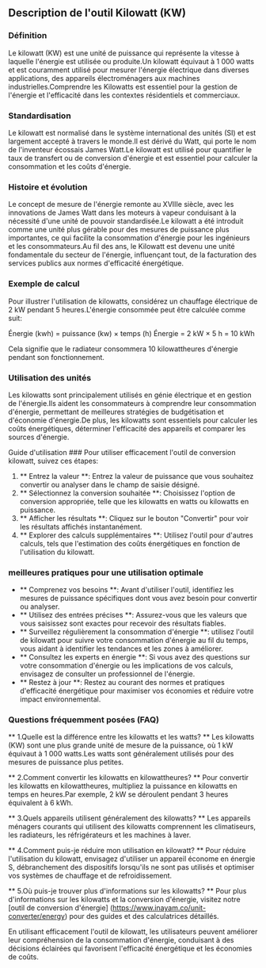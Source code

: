 ## Description de l'outil Kilowatt (KW)

### Définition
Le kilowatt (KW) est une unité de puissance qui représente la vitesse à laquelle l'énergie est utilisée ou produite.Un kilowatt équivaut à 1 000 watts et est couramment utilisé pour mesurer l'énergie électrique dans diverses applications, des appareils électroménagers aux machines industrielles.Comprendre les Kilowatts est essentiel pour la gestion de l'énergie et l'efficacité dans les contextes résidentiels et commerciaux.

### Standardisation
Le kilowatt est normalisé dans le système international des unités (SI) et est largement accepté à travers le monde.Il est dérivé du Watt, qui porte le nom de l'inventeur écossais James Watt.Le kilowatt est utilisé pour quantifier le taux de transfert ou de conversion d'énergie et est essentiel pour calculer la consommation et les coûts d'énergie.

### Histoire et évolution
Le concept de mesure de l'énergie remonte au XVIIIe siècle, avec les innovations de James Watt dans les moteurs à vapeur conduisant à la nécessité d'une unité de pouvoir standardisée.Le kilowatt a été introduit comme une unité plus gérable pour des mesures de puissance plus importantes, ce qui facilite la consommation d'énergie pour les ingénieurs et les consommateurs.Au fil des ans, le Kilowatt est devenu une unité fondamentale du secteur de l'énergie, influençant tout, de la facturation des services publics aux normes d'efficacité énergétique.

### Exemple de calcul
Pour illustrer l'utilisation de kilowatts, considérez un chauffage électrique de 2 kW pendant 5 heures.L'énergie consommée peut être calculée comme suit:

Énergie (kwh) = puissance (kw) × temps (h)
Énergie = 2 kW × 5 h = 10 kWh

Cela signifie que le radiateur consommera 10 kilowattheures d'énergie pendant son fonctionnement.

### Utilisation des unités
Les kilowatts sont principalement utilisés en génie électrique et en gestion de l'énergie.Ils aident les consommateurs à comprendre leur consommation d'énergie, permettant de meilleures stratégies de budgétisation et d'économie d'énergie.De plus, les kilowatts sont essentiels pour calculer les coûts énergétiques, déterminer l'efficacité des appareils et comparer les sources d'énergie.

Guide d'utilisation ###
Pour utiliser efficacement l'outil de conversion kilowatt, suivez ces étapes:
1. ** Entrez la valeur **: Entrez la valeur de puissance que vous souhaitez convertir ou analyser dans le champ de saisie désigné.
2. ** Sélectionnez la conversion souhaitée **: Choisissez l'option de conversion appropriée, telle que les kilowatts en watts ou kilowatts en puissance.
3. ** Afficher les résultats **: Cliquez sur le bouton "Convertir" pour voir les résultats affichés instantanément.
4. ** Explorer des calculs supplémentaires **: Utilisez l'outil pour d'autres calculs, tels que l'estimation des coûts énergétiques en fonction de l'utilisation du kilowatt.

### meilleures pratiques pour une utilisation optimale
- ** Comprenez vos besoins **: Avant d'utiliser l'outil, identifiez les mesures de puissance spécifiques dont vous avez besoin pour convertir ou analyser.
- ** Utilisez des entrées précises **: Assurez-vous que les valeurs que vous saisissez sont exactes pour recevoir des résultats fiables.
- ** Surveillez régulièrement la consommation d'énergie **: utilisez l'outil de kilowatt pour suivre votre consommation d'énergie au fil du temps, vous aidant à identifier les tendances et les zones à améliorer.
- ** Consultez les experts en énergie **: Si vous avez des questions sur votre consommation d'énergie ou les implications de vos calculs, envisagez de consulter un professionnel de l'énergie.
- ** Restez à jour **: Restez au courant des normes et pratiques d'efficacité énergétique pour maximiser vos économies et réduire votre impact environnemental.

### Questions fréquemment posées (FAQ)

** 1.Quelle est la différence entre les kilowatts et les watts? **
Les kilowatts (KW) sont une plus grande unité de mesure de la puissance, où 1 kW équivaut à 1 000 watts.Les watts sont généralement utilisés pour des mesures de puissance plus petites.

** 2.Comment convertir les kilowatts en kilowattheures? **
Pour convertir les kilowatts en kilowattheures, multipliez la puissance en kilowatts en temps en heures.Par exemple, 2 kW se déroulent pendant 3 heures équivalent à 6 kWh.

** 3.Quels appareils utilisent généralement des kilowatts? **
Les appareils ménagers courants qui utilisent des kilowatts comprennent les climatiseurs, les radiateurs, les réfrigérateurs et les machines à laver.

** 4.Comment puis-je réduire mon utilisation en kilowatt? **
Pour réduire l'utilisation du kilowatt, envisagez d'utiliser un appareil économe en énergie S, débranchement des dispositifs lorsqu'ils ne sont pas utilisés et optimiser vos systèmes de chauffage et de refroidissement.

** 5.Où puis-je trouver plus d'informations sur les kilowatts? **
Pour plus d'informations sur les kilowatts et la conversion d'énergie, visitez notre [outil de conversion d'énergie] (https://www.inayam.co/unit-converter/energy) pour des guides et des calculatrices détaillés.

En utilisant efficacement l'outil de kilowatt, les utilisateurs peuvent améliorer leur compréhension de la consommation d'énergie, conduisant à des décisions éclairées qui favorisent l'efficacité énergétique et les économies de coûts.